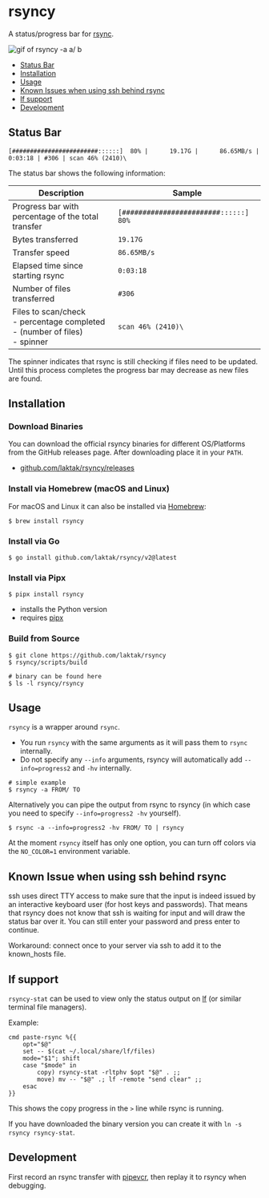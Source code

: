 
# rsyncy

A status/progress bar for [rsync](https://github.com/WayneD/rsync).

![gif of rsyncy -a a/ b](https://raw.githubusercontent.com/laktak/rsyncy/readme/readme/demo-y.gif "rsyncy -a a/ b")


- [Status Bar](#status-bar)
- [Installation](#installation)
- [Usage](#usage)
- [Known Issues when using ssh behind rsync](#known-issues-when-using-ssh-behind-rsync)
- [lf support](#lf-support)
- [Development](#development)


## Status Bar

```
[########################::::::]  80% |      19.17G |      86.65MB/s | 0:03:18 | #306 | scan 46% (2410)\
```

The status bar shows the following information:

Description | Sample
--- | ---
Progress bar with percentage of the total transfer | `[########################::::::]  80%`
Bytes transferred | `19.17G`
Transfer speed | `86.65MB/s`
Elapsed time since starting rsync | `0:03:18`
Number of files transferred | `#306`
Files to scan/check<br>- percentage completed<br>- (number of files)<br>- spinner | `scan 46% (2410)\`

The spinner indicates that rsync is still checking if files need to be updated. Until this process completes the progress bar may decrease as new files are found.


## Installation

### Download Binaries

You can download the official rsyncy binaries for different OS/Platforms from the GitHub releases page. After downloading place it in your `PATH`.

- [github.com/laktak/rsyncy/releases](https://github.com/laktak/rsyncy/releases)

### Install via Homebrew (macOS and Linux)

For macOS and Linux it can also be installed via [Homebrew](https://formulae.brew.sh/formula/rsyncy):

```shell
$ brew install rsyncy
```

### Install via Go

```shell
$ go install github.com/laktak/rsyncy/v2@latest
```

### Install via Pipx

```shell
$ pipx install rsyncy
```

- installs the Python version
- requires [pipx](https://pipx.pypa.io/latest/installation/)

### Build from Source

```shell
$ git clone https://github.com/laktak/rsyncy
$ rsyncy/scripts/build

# binary can be found here
$ ls -l rsyncy/rsyncy
```


## Usage

`rsyncy` is a wrapper around `rsync`.

- You run `rsyncy` with the same arguments as it will pass them to `rsync` internally.
- Do not specify any `--info` arguments, rsyncy will automatically add `--info=progress2` and `-hv` internally.

```
# simple example
$ rsyncy -a FROM/ TO
```

Alternatively you can pipe the output from rsync to rsyncy (in which case you need to specify `--info=progress2 -hv` yourself).

```
$ rsync -a --info=progress2 -hv FROM/ TO | rsyncy
```

At the moment `rsyncy` itself has only one option, you can turn off colors via the `NO_COLOR=1` environment variable.


## Known Issue when using ssh behind rsync

ssh uses direct TTY access to make sure that the input is indeed issued by an interactive keyboard user (for host keys and passwords). That means that rsyncy does not know that ssh is waiting for input and will draw the status bar over it. You can still enter your password and press enter to continue.

Workaround: connect once to your server via ssh to add it to the known_hosts file.


## lf support

`rsyncy-stat` can be used to view only the status output on [lf](https://github.com/gokcehan/lf) (or similar terminal file managers).

Example:

```
cmd paste-rsync %{{
    opt="$@"
    set -- $(cat ~/.local/share/lf/files)
    mode="$1"; shift
    case "$mode" in
        copy) rsyncy-stat -rltphv $opt "$@" . ;;
        move) mv -- "$@" .; lf -remote "send clear" ;;
    esac
}}
```

This shows the copy progress in the `>` line while rsync is running.

If you have downloaded the binary version you can create it with `ln -s rsyncy rsyncy-stat`.


## Development

First record an rsync transfer with [pipevcr](https://github.com/laktak/pipevcr), then replay it to rsyncy when debugging.

